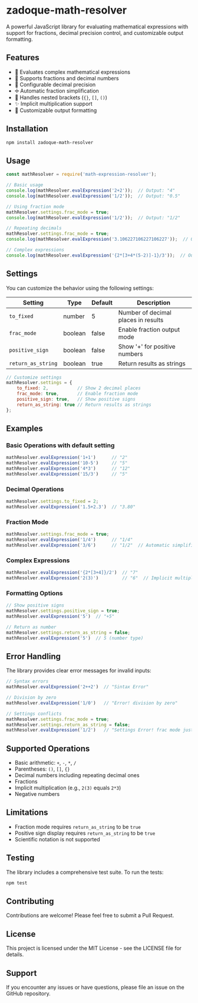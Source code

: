 # zadoque-math-resolver

A powerful JavaScript library for evaluating mathematical expressions with support for fractions, decimal precision control, and customizable output formatting.

## Features

- 🧮 Evaluates complex mathematical expressions
- 🔢 Supports fractions and decimal numbers
- 📏 Configurable decimal precision
- ➗ Automatic fraction simplification
- 🎯 Handles nested brackets (`{}`, `[]`, `()`)
- ✨ Implicit multiplication support
- 🎨 Customizable output formatting

## Installation

```bash
npm install zadoque-math-resolver
```

## Usage

```javascript
const mathResolver = require('math-expression-resolver');

// Basic usage
console.log(mathResolver.evalExpression('2+2'));  // Output: "4"
console.log(mathResolver.evalExpression('1/2'));  // Output: "0.5"

// Using fraction mode
mathResolver.settings.frac_mode = true;
console.log(mathResolver.evalExpression('1/2'));  // Output: "1/2"

// Repeating decimals
mathResolver.settings.frac_mode = true;
console.log(mathResolver.evalExpression('3.106227106227106227'));  // Output: "848/273"

// Complex expressions
console.log(mathResolver.evalExpression('{2*[3+4*(5-2)]-1}/3'));  // Output: "9.66667"
```

## Settings

You can customize the behavior using the following settings:

| Setting | Type | Default | Description |
|---------|------|---------|-------------|
| `to_fixed` | number | 5 | Number of decimal places in results |
| `frac_mode` | boolean | false | Enable fraction output mode |
| `positive_sign` | boolean | false | Show '+' for positive numbers |
| `return_as_string` | boolean | true | Return results as strings |

```javascript
// Customize settings
mathResolver.settings = {
    to_fixed: 2,           // Show 2 decimal places
    frac_mode: true,       // Enable fraction mode
    positive_sign: true,   // Show positive signs
    return_as_string: true // Return results as strings
};
```

## Examples

### Basic Operations with default setting
```javascript
mathResolver.evalExpression('1+1')      // "2"
mathResolver.evalExpression('10-5')     // "5"
mathResolver.evalExpression('4*3')      // "12"
mathResolver.evalExpression('15/3')     // "5"
```

### Decimal Operations
```javascript
mathResolver.settings.to_fixed = 2;
mathResolver.evalExpression('1.5+2.3')  // "3.80"
```

### Fraction Mode
```javascript
mathResolver.settings.frac_mode = true;
mathResolver.evalExpression('1/4')      // "1/4"
mathResolver.evalExpression('3/6')      // "1/2"  // Automatic simplification
```

### Complex Expressions
```javascript
mathResolver.evalExpression('{2*[3+4]}/2')  // "7"
mathResolver.evalExpression('2(3)')         // "6"  // Implicit multiplication
```

### Formatting Options
```javascript
// Show positive signs
mathResolver.settings.positive_sign = true;
mathResolver.evalExpression('5')  // "+5"

// Return as number
mathResolver.settings.return_as_string = false;
mathResolver.evalExpression('5')  // 5 (number type)
```

## Error Handling

The library provides clear error messages for invalid inputs:

```javascript
// Syntax errors
mathResolver.evalExpression('2++2')  // "Sintax Error"

// Division by zero
mathResolver.evalExpression('1/0')   // "Error! division by zero"

// Settings conflicts
mathResolver.settings.frac_mode = true;
mathResolver.settings.return_as_string = false;
mathResolver.evalExpression('1/2')   // "Settings Error! frac mode just work when return_as_string is true"
```

## Supported Operations

- Basic arithmetic: `+`, `-`, `*`, `/`
- Parentheses: `()`, `[]`, `{}`
- Decimal numbers including repeating decimal ones
- Fractions
- Implicit multiplication (e.g., `2(3)` equals `2*3`)
- Negative numbers

## Limitations

- Fraction mode requires `return_as_string` to be `true`
- Positive sign display requires `return_as_string` to be `true`
- Scientific notation is not supported

## Testing

The library includes a comprehensive test suite. To run the tests:

```bash
npm test
```

## Contributing

Contributions are welcome! Please feel free to submit a Pull Request.

## License

This project is licensed under the MIT License - see the LICENSE file for details.

## Support

If you encounter any issues or have questions, please file an issue on the GitHub repository.